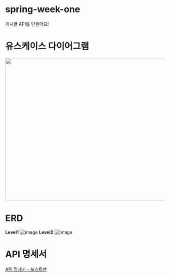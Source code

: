 # spring-week-one
게시글 API를 만들어요!

# 유스케이스 다이어그램
<img src="https://user-images.githubusercontent.com/87173870/209443125-9114a2d7-c460-4f6d-acd4-a6762bc97bca.png" width="800" height="450">

# ERD
**Level1**
![image](https://user-images.githubusercontent.com/87173870/210190747-f4c3a028-3467-40bf-8788-df1c84734ae6.png)
**Level2**
![image](https://user-images.githubusercontent.com/87173870/210475635-9d5dbc3b-bdc8-4edf-9504-a44b2a981953.png)



# API 명세서
[API 명세서 - 포스트맨](https://documenter.getpostman.com/view/17191996/2s8Z6zzC3X)

